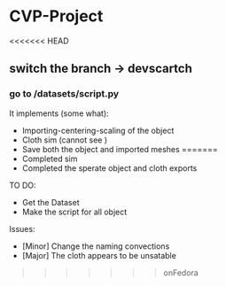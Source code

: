 # CVP-Project
<<<<<<< HEAD
## switch the branch -> devscartch 

### go to /datasets/script.py

It implements (some what):
- Importing-centering-scaling of the object
- Cloth sim (cannot see )
- Save both the object and imported meshes
=======
- Completed sim 
- Completed the sperate object and cloth exports 

TO DO:
- Get the Dataset
- Make the script for all object 

Issues:
- [Minor] Change the naming convections
- [Major] The cloth appears to be unsatable
>>>>>>> onFedora
